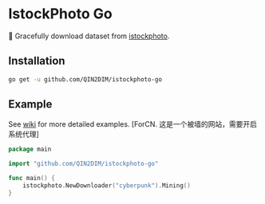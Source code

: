 # IstockPhoto Go

📸 Gracefully download dataset from [istockphoto](https://www.istockphoto.com/).

## Installation

```bash
go get -u github.com/QIN2DIM/istockphoto-go
```

## Example

See [wiki](https://github.com/QIN2DIM/istockphoto-go/wiki) for more detailed examples. [ForCN. 这是一个被墙的网站，需要开启系统代理]

```go
package main

import "github.com/QIN2DIM/istockphoto-go"

func main() {
	istockphoto.NewDownloader("cyberpunk").Mining()
}
```
